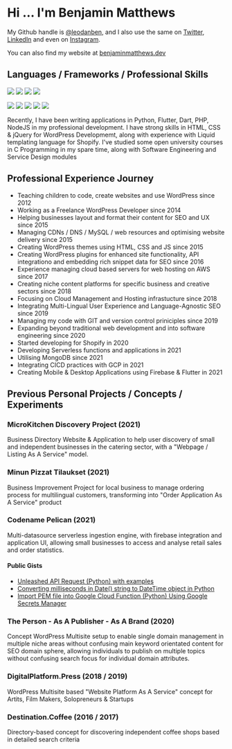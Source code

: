 # Hi ... I'm Benjamin Matthews

My Github handle is [@leodanben](https://github.com/leodanben), and I also use the same on [Twitter](https://twitter.com/leodanben), [LinkedIn](https://www.linkedin.com/in/leodanben/) and even on [Instagram](https://www.instagram.com/leodanben/). 

You can also find my website at [benjaminmatthews.dev](http://benjaminmatthews.dev)

## Languages / Frameworks / Professional Skills
![](https://img.shields.io/badge/OS-Ubuntu-informational?style=flat-square&logo=Ubuntu&logoColor=white&color=brightgreen)
![](https://img.shields.io/badge/OS-openSUSE-informational?style=flat-square&logo=openSUSE&logoColor=white&color=brightgreen)
![](https://img.shields.io/badge/OS-Windows-informational?style=flat-square&logo=Windows&logoColor=white&color=lightgrey)
![](https://img.shields.io/badge/OS-Mac-informational?style=flat-square&logo=Apple&logoColor=white&color=lightgrey)

![](https://img.shields.io/badge/Editor-PHPstorm-informational?style=flat-square&logo=PhpStorm&logoColor=white&color=brightgreen)
![](https://img.shields.io/badge/Editor-PyCharm-informational?style=flat-square&logo=PyCharm&logoColor=white&color=brightgreen)
![](https://img.shields.io/badge/Editor-WebStorm-informational?style=flat-square&logo=WebStorm&logoColor=white&color=brightgreen)
![](https://img.shields.io/badge/Editor-Android%20Studio-informational?style=flat-square&logo=Android%20Studio&logoColor=white&color=brightgreen)
![](https://img.shields.io/badge/Editor-Visual%20Studio%20Code-informational?style=flat-square&logo=Visual%20Studio%20Code&logoColor=white&color=lightgrey)

Recently, I have been writing applications in Python, Flutter, Dart, PHP, NodeJS in my professional development.
I have strong skills in HTML, CSS & jQuery for WordPress Developmemt, along with experience with Liquid templating language for Shopify.
I've studied some open university courses in C Programming in my spare time, along with Software Engineering and Service Design modules

## Professional Experience Journey
- Teaching children to code, create websites and use WordPress since 2012
- Working as a Freelance WordPress Developer since 2014
- Helping businesses layout and format their content for SEO and UX since 2015
- Managing CDNs / DNS / MySQL / web resources and optimising website delivery since 2015
- Creating WordPress themes using HTML, CSS and JS since 2015
- Creating WordPress plugins for enhanced site functionality, API integrationo and embedding rich snippet data for SEO since 2016
- Experience managing cloud based servers for web hosting on AWS since 2017
- Creating niche content platforms for specific business and creative sectors since 2018
- Focusing on Cloud Management and Hosting infrastucture since 2018
- Integrating Multi-Lingual User Experience and Language-Agnostic SEO since 2019
- Managing my code with GIT and version control priniciples since 2019
- Expanding beyond traditional web development and into software engineering since 2020
- Started developing for Shopify in 2020
- Developing Serverless functions and applications in 2021
- Utilising MongoDB since 2021
- Integrating CICD practices with GCP in 2021
- Creating Mobile & Desktop Applications using Firebase & Flutter in 2021

## Previous Personal Projects / Concepts / Experiments
### MicroKitchen Discovery Project (2021)
Business Directory Website & Application to help user discovery of small and independent businesses in the catering sector, with a "Webpage / Listing As A Service" model.
### Minun Pizzat Tilaukset (2021)
Business Improvement Project for local business to manage ordering process for multilingual customers, transforming into "Order Application As A Service" product
### Codename Pelican (2021)
Multi-datasource serverless ingestion engine, with firebase integration and application UI, allowing small businesses to access and analyse retail sales and order statistics.
#### Public Gists
- [Unleashed API Request (Python) with examples](https://gist.github.com/leodanben/9c6ffb66d51790e71ef30fec8757dd2e)
- [Converting milliseconds in Date() string to DateTime object in Python](https://gist.github.com/leodanben/6ecd1a2b94f021495c3c043b2b193d1b)
- [Import PEM file into Google Cloud Function (Python) Using Google Secrets Manager](https://gist.github.com/leodanben/b85d7b9cf924ac49a7d74c5eecddb478)
### The Person - As A Publisher - As A Brand (2020)
Concept WordPress Multisite setup to enable single domain management in multiple niche areas without confusing main keyword orientated content for SEO domain sphere, allowing individuals to publish on multiple topics without confusing search focus for individual domain attributes.
### DigitalPlatform.Press (2018 / 2019) 
WordPress Multisite based "Website Platform As A Service" concept for Artits, Film Makers, Solopreneurs & Startups
### Destination.Coffee (2016 / 2017)
Directory-based concept for discovering independent coffee shops based in detailed search criteria


<!---
- 👋 Hi, I’m @leodanben
- 👀 I’m interested in ...
- 🌱 I’m currently learning ...
- 💞️ I’m looking to collaborate on ...
- 📫 How to reach me ...

leodanben/leodanben is a ✨ special ✨ repository because its `README.md` (this file) appears on your GitHub profile.
You can click the Preview link to take a look at your changes.
--->
